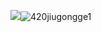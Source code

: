 ![](420jiugongge1.png)![420jiugongge1](https://user-images.githubusercontent.com/82363284/115481998-41e56b80-a280-11eb-90c1-6ee638b136d4.png)

